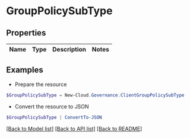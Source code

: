 # GroupPolicySubType
## Properties

Name | Type | Description | Notes
------------ | ------------- | ------------- | -------------

## Examples

- Prepare the resource
```powershell
$GroupPolicySubType = New-Cloud.Governance.ClientGroupPolicySubType 
```

- Convert the resource to JSON
```powershell
$GroupPolicySubType | ConvertTo-JSON
```

[[Back to Model list]](../README.md#documentation-for-models) [[Back to API list]](../README.md#documentation-for-api-endpoints) [[Back to README]](../README.md)

